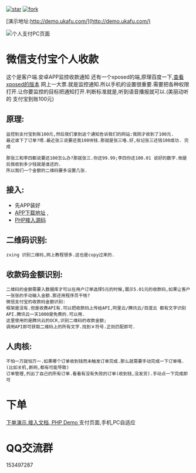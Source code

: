 <a href='https://gitee.com/DaLianZhiYiKeJi/xpay/stargazers'><img src='https://gitee.com/DaLianZhiYiKeJi/xpay/badge/star.svg?theme=dark' alt='star'></img></a>
<a href='https://gitee.com/DaLianZhiYiKeJi/xpay/members'><img src='https://gitee.com/DaLianZhiYiKeJi/xpay/badge/fork.svg?theme=gray' alt='fork'></img></a>

[演示地址:http://demo.ukafu.com/](http://demo.ukafu.com/)

<img src="https://images.gitee.com/uploads/images/2018/0914/141509_bf37f6ae_2525.jpeg" alt="个人支付PC页面" /> 

# 微信支付宝个人收款
 这个是客户端.安卓APP监控收款通知
 还有一个xposed的端,原理百度一下,<a href="https://gitee.com/xinyu126/xp-pay" target="_blank">查看xposed的版本</a>
 网上一大票.就是监控通知.所以手机的设置很重要.需要把各种权限打开.让你要监控的目标把通知打开.判断标准就是,听到语音播报就可以.(美丽动听的 支付宝到账100元)
## 原理:	
	监控到支付宝到账100元,然后我们拿到这个通知告诉我们的网站:我刚才收到了100元.
	最近谁下了订单?嗯.最近张三说要还我100块钱.那就是张三咯.好,标记张三还钱100成功. 完成
	
	那张三和李四都说要还100怎么办?那就张三.你还99.99;李四你还100.01 说好的数字.倒是后我收到多少钱就是谁还的.
	所以我们一个金额的二维码要多设置几张.
## 接入:
* 先APP装好 
* [APP下载地址](https://fir.im/nmc9/) , 
* [PHP接入源码](https://gitee.com/sipengcode/quick-pay/)
## 二维码识别:
	zxing 识别二维码,网上教程很多.这也是copy过来的.
	
## 收款码金额识别:
	二维码的金额需要入数据库才可以在用户订单选择5元的时候,展示5.01元的收款码,如果让客户一张张的手动输入金额.那还用程序员干啥?
	微信支付宝的收款码金额识别:
	框架是没有.但是收费API有.可以把收款码上传给API,阿里云/腾讯云/百度云 都有文字识别API.腾讯云一天1000是免费的.可以用.
	这里使用的是腾讯云的OCR,识别二维码的收款金额;
	调用API即可获取二维码上的所有文字.找到￥符号.正则匹配即可.
## 人肉核:
	不怕一万就怕万一.如果哪个订单收到钱而未触发订单完成.那么就需要手动完成一下订单咯.(比如关机,断网,都有可能导致)
	订单管理,列出了自己的所有订单.看看有没有失败的订单(收到钱,没发货).手动点一下完成即可
	
# 下单
 <a href="https://gitee.com/sipengcode/quick-pay" targe="_blank"> 下单演示,接入文档, PHP Demo </a>
	支付页面,手机,PC自适应
# QQ交流群
  153497287